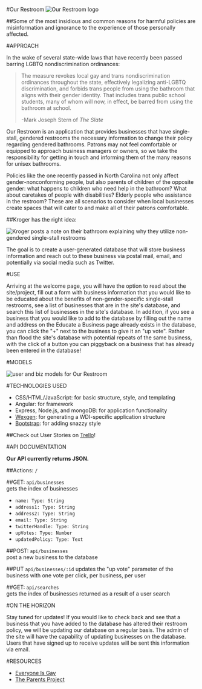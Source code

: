 #Our Restroom
![Our Restroom logo](https://i.imgur.com/9DbFG9o.png)

##Some of the most insidious and common reasons for harmful policies are misinformation and ignorance to the experience of those personally affected.


#APPROACH

In the wake of several state-wide laws that have recently been passed barring 
LGBTQ nondiscrimination ordinances:

> The measure revokes local gay and trans nondiscrimination ordinances throughout the state, 
> effectively legalizing anti-LGBTQ discrimination, and forbids trans people from using the 
> bathroom that aligns with their gender identity. That includes trans public school students, 
> many of whom will now, in effect, be barred from using the bathroom at school.  
> 
> -Mark Joseph Stern of _The Slate_

Our Restroom is an application that provides businesses that have single-stall, gendered restrooms
the necessary information to change their policy regarding gendered bathrooms. Patrons may not feel comfortable or equipped to approach business managers or owners, so we take the responsibility for getting in touch and informing them of the many reasons for unisex bathrooms. 

Policies like the one recently passed in North Carolina not only affect gender-nonconforming
people, but also parents of children of the opposite gender: what happens to children who
need help in the bathroom? What about caretakes of people with disabilities? Elderly people who 
assistance in the restroom? 
These are all scenarios to consider when local businesses create spaces that will cater
to and make all of their patrons comfortable.

##Kroger has the right idea:  

![Kroger posts a note on their bathroom explaining why they utilize non-gendered single-stall restrooms](https://40.media.tumblr.com/468e9567a4801b118d52cfa93d05cc34/tumblr_o4t2k959eS1qcqoybo1_500.jpg)

The goal is to create a user-generated database that will store business information
and reach out to these business via postal mail, email, and potentially via social 
media such as Twitter.

#USE

Arriving at the welcome page, you will have the option to read about the site/project,
fill out a form with business information that you would like to be educated about
the benefits of non-gender-specific single-stall restrooms, see a list of businesses that 
are in the site's database, and search this list of businesses in the site's database.
In addition, if you see a business that you would like to add to the database by
filling out the name and address on the Educate a Business page already exists 
in the database, you can click the "+" next to the business to give it an "up vote".
Rather than flood the site's database with potential repeats of the same business, 
with the click of a button you can piggyback on a business that has already been entered in the 
database!



#MODELS
  
![user and biz models for Our Restroom](https://i.imgur.com/fSD2Dt7.png)

#TECHNOLOGIES USED  
- CSS/HTML/JavaScript: for basic structure, style, and templating  
- Angular: for framework   
- Express, Node.js, and mongoDB: for application functionality  
- [Wexgen](https://github.com/h4w5/wexgen): for generating a WDI-specific application structure  
- [Bootstrap](http://getbootstrap.com/): for adding snazzy style  

##Check out User Stories on [Trello](https://trello.com/b/NClftgba/our-restroom)!

#API DOCUMENTATION

**Our API currently returns JSON.** 

##Actions: `/`

##GET: `api/businesses`  
gets the index of businesses  

- `name: Type: String`
- `address1: Type: String`
- `address2: Type: String`
- `email: Type: String`
- `twitterHandle: Type: String`
- `upVotes: Type: Number`
- `updatedPolicy: Type: Text`

##POST: `api/businesses`  
post a new business to the database

##PUT `api/businesses/:id`
updates the "up vote" parameter of the business with one vote per click, 
per business, per user

##GET: `api/searches`  
gets the index of businesses returned as a result of a user search  



#ON THE HORIZON

Stay tuned for updates! If you would like to check back and see that a business
that you have added to the database has altered their restroom policy, we will be updating 
our database on a regular basis. The admin of the site will have the capability
of updating businesses on the database. Users that have signed up 
to receive updates will be sent this information via email. 


#RESOURCES
- [Everyone Is Gay](http://everyoneisgay.com/)  
- [The Parents Project](http://theparentsproject.com/)


